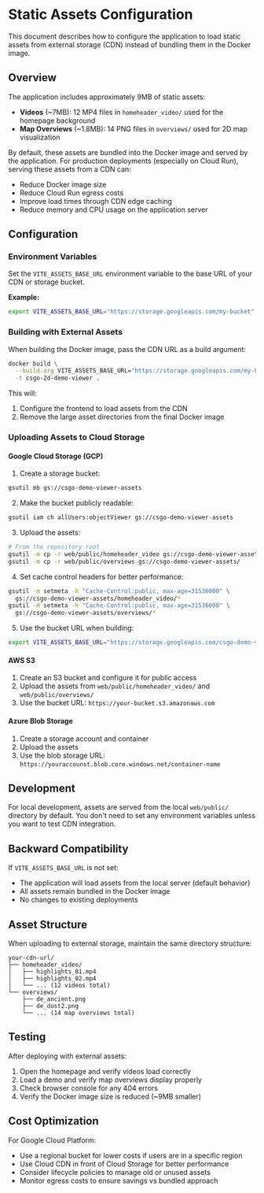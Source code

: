 # Static Assets Configuration

This document describes how to configure the application to load static assets from external storage (CDN) instead of bundling them in the Docker image.

## Overview

The application includes approximately 9MB of static assets:
- **Videos** (~7MB): 12 MP4 files in `homeheader_video/` used for the homepage background
- **Map Overviews** (~1.8MB): 14 PNG files in `overviews/` used for 2D map visualization

By default, these assets are bundled into the Docker image and served by the application. For production deployments (especially on Cloud Run), serving these assets from a CDN can:
- Reduce Docker image size
- Reduce Cloud Run egress costs
- Improve load times through CDN edge caching
- Reduce memory and CPU usage on the application server

## Configuration

### Environment Variables

Set the `VITE_ASSETS_BASE_URL` environment variable to the base URL of your CDN or storage bucket.

**Example:**
```bash
export VITE_ASSETS_BASE_URL="https://storage.googleapis.com/my-bucket"
```

### Building with External Assets

When building the Docker image, pass the CDN URL as a build argument:

```bash
docker build \
  --build-arg VITE_ASSETS_BASE_URL="https://storage.googleapis.com/my-bucket" \
  -t csgo-2d-demo-viewer .
```

This will:
1. Configure the frontend to load assets from the CDN
2. Remove the large asset directories from the final Docker image

### Uploading Assets to Cloud Storage

#### Google Cloud Storage (GCP)

1. Create a storage bucket:
```bash
gsutil mb gs://csgo-demo-viewer-assets
```

2. Make the bucket publicly readable:
```bash
gsutil iam ch allUsers:objectViewer gs://csgo-demo-viewer-assets
```

3. Upload the assets:
```bash
# From the repository root
gsutil -m cp -r web/public/homeheader_video gs://csgo-demo-viewer-assets/
gsutil -m cp -r web/public/overviews gs://csgo-demo-viewer-assets/
```

4. Set cache control headers for better performance:
```bash
gsutil -m setmeta -h "Cache-Control:public, max-age=31536000" \
  gs://csgo-demo-viewer-assets/homeheader_video/*
gsutil -m setmeta -h "Cache-Control:public, max-age=31536000" \
  gs://csgo-demo-viewer-assets/overviews/*
```

5. Use the bucket URL when building:
```bash
export VITE_ASSETS_BASE_URL="https://storage.googleapis.com/csgo-demo-viewer-assets"
```

#### AWS S3

1. Create an S3 bucket and configure it for public access
2. Upload the assets from `web/public/homeheader_video/` and `web/public/overviews/`
3. Use the bucket URL: `https://your-bucket.s3.amazonaws.com`

#### Azure Blob Storage

1. Create a storage account and container
2. Upload the assets
3. Use the blob storage URL: `https://youraccounst.blob.core.windows.net/container-name`

## Development

For local development, assets are served from the local `web/public/` directory by default. You don't need to set any environment variables unless you want to test CDN integration.

## Backward Compatibility

If `VITE_ASSETS_BASE_URL` is not set:
- The application will load assets from the local server (default behavior)
- All assets remain bundled in the Docker image
- No changes to existing deployments

## Asset Structure

When uploading to external storage, maintain the same directory structure:

```
your-cdn-url/
├── homeheader_video/
│   ├── highlights_01.mp4
│   ├── highlights_02.mp4
│   └── ... (12 videos total)
└── overviews/
    ├── de_ancient.png
    ├── de_dust2.png
    └── ... (14 map overviews total)
```

## Testing

After deploying with external assets:

1. Open the homepage and verify videos load correctly
2. Load a demo and verify map overviews display properly
3. Check browser console for any 404 errors
4. Verify the Docker image size is reduced (~9MB smaller)

## Cost Optimization

For Google Cloud Platform:
- Use a regional bucket for lower costs if users are in a specific region
- Use Cloud CDN in front of Cloud Storage for better performance
- Consider lifecycle policies to manage old or unused assets
- Monitor egress costs to ensure savings vs bundled approach
